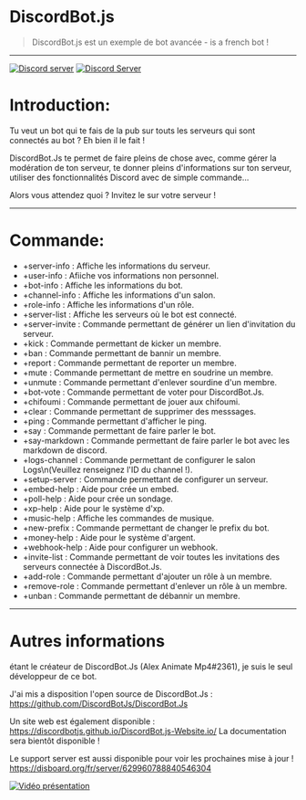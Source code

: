# DiscordBot.js
> DiscordBot.js est un exemple de bot avancée - is a french bot !

---

<div>
  <p>
    <a href="https://discord.gg/invite/UqUsr5x"><img src="https://i.imgur.com/WlH9SJ0.png" alt="Discord server"></a>
    <a href="https://top.gg/bot/629968935709835284"><img src="https://i.imgur.com/2x6O4zD.png" alt="Discord Server" /></a>
  </p>
</div>

# Introduction:

Tu veut un bot qui te fais de la pub sur touts les serveurs qui sont connectés au bot ?
Eh bien il le fait !

DiscordBot.Js te permet de faire pleins de chose avec, comme gérer la modération de ton serveur, te donner pleins d'informations sur ton serveur, utiliser des fonctionnalités Discord avec de simple commande...

Alors vous attendez quoi ?
Invitez le sur votre serveur !

---

# Commande:

- +server-info : Affiche les informations du serveur.
- +user-info : Afiiche vos informations non personnel.
- +bot-info : Affiche les informations du bot.
- +channel-info : Affiche les informations d'un salon.
- +role-info : Affiche les informations d'un rôle.
- +server-list : Affiche les serveurs où le bot est connecté.
- +server-invite : Commande permettant de générer un lien d'invitation du serveur.
- +kick : Commande permettant de kicker un membre.
- +ban : Commande permettant de bannir un membre.
- +report : Commande permettant de reporter un membre.
- +mute : Commande permettant de mettre en soudrine un membre.
- +unmute  : Commande permettant d'enlever sourdine d'un membre.
- +bot-vote : Commande permettant de voter pour DiscordBot.Js.
- +chifoumi : Commande permettant de jouer aux chifoumi.
- +clear : Commande permettant de supprimer des messsages.
- +ping : Commande permettant d'afficher le ping.
- +say : Commande permettant de faire parler le bot.
- +say-markdown : Commande permettant de faire parler le bot avec les markdown de discord.
- +logs-channel : Commande permettant de configurer le salon Logs\n(Veuillez renseignez l'ID du channel !).
- +setup-server : Commande permettant de configurer un serveur.
- +embed-help : Aide pour crée un embed.
- +poll-help : Aide pour crée un sondage.
- +xp-help : Aide pour le système d'xp.
- +music-help : Affiche les commandes de musique.
- +new-prefix : Commande permettant de changer le prefix du bot.
- +money-help : Aide pour le système d'argent.
- +webhook-help : Aide pour configurer un webhook.
- +invite-list : Commande permettant de voir toutes les invitations des serveurs connectée à DiscordBot.Js.
- +add-role : Commande permettant d'ajouter un rôle à un membre.
- +remove-role : Commande permettant d'enlever un rôle à un membre.
- +unban : Commande permettant de débannir un membre.

---

# Autres informations

étant le créateur de DiscordBot.Js (Alex Animate Mp4#2361), je suis le seul développeur de ce bot.

J'ai mis a disposition l'open source de DiscordBot.Js : https://github.com/DiscordBotJs/DiscordBot.Js

Un site web est également disponible : https://discordbotjs.github.io/DiscordBot.js-Website.io/
La documentation sera bientôt disponible !

Le support server est aussi disponible pour voir les prochaines mise à jour !
https://disboard.org/fr/server/629960788840546304

[![Vidéo présentation](https://i.imgur.com/AxJ3nuQ.png)](https://youtu.be/cIFhTOgT4Oc)
